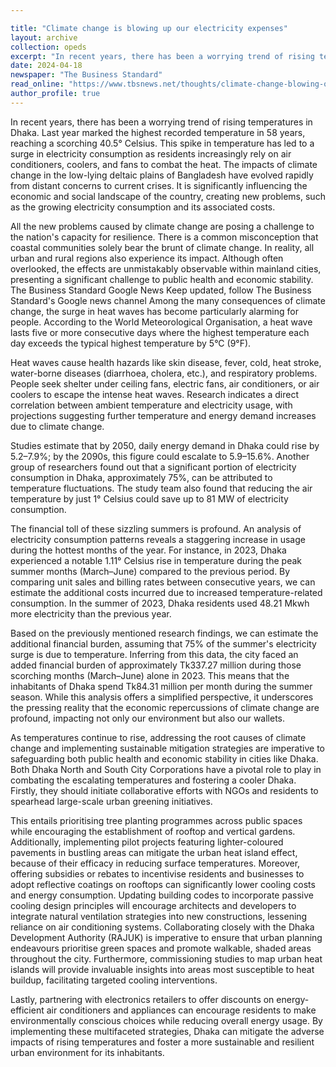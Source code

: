 ```yaml
---

title: "Climate change is blowing up our electricity expenses"
layout: archive
collection: opeds
excerpt: "In recent years, there has been a worrying trend of rising temperatures in Dhaka. Last year marked the highest recorded temperature in......"
date: 2024-04-18
newspaper: "The Business Standard"
read_online: "https://www.tbsnews.net/thoughts/climate-change-blowing-our-electricity-expenses-831116"
author_profile: true
---
```


In recent years, there has been a worrying trend of rising temperatures in Dhaka. Last year marked the highest recorded temperature in 58 years, reaching a scorching 40.5° Celsius. This spike in temperature has led to a surge in electricity consumption as residents increasingly rely on air conditioners, coolers, and fans to combat the heat. The impacts of climate change in the low-lying deltaic plains of Bangladesh have evolved rapidly from distant concerns to current crises. It is significantly influencing the economic and social landscape of the country, creating new problems, such as the growing electricity consumption and its associated costs. 

All the new problems caused by climate change are posing a challenge to the nation's capacity for resilience. There is a common misconception that coastal communities solely bear the brunt of climate change. In reality, all urban and rural regions also experience its impact. Although often overlooked, the effects are unmistakably observable within mainland cities, presenting a significant challenge to public health and economic stability. The Business Standard Google News Keep updated, follow The Business Standard's Google news channel
Among the many consequences of climate change, the surge in heat waves has become particularly alarming for people. According to the World Meteorological Organisation, a heat wave lasts five or more consecutive days where the highest temperature each day exceeds the typical highest temperature by 5°C (9°F). 

Heat waves cause health hazards like skin disease, fever, cold, heat stroke, water-borne diseases (diarrhoea, cholera, etc.), and respiratory problems. People seek shelter under ceiling fans, electric fans, air conditioners, or air coolers to escape the intense heat waves. Research indicates a direct correlation between ambient temperature and electricity usage, with projections suggesting further temperature and energy demand increases due to climate change. 

Studies estimate that by 2050, daily energy demand in Dhaka could rise by 5.2–7.9%; by the 2090s, this figure could escalate to 5.9–15.6%. Another group of researchers found out that a significant portion of electricity consumption in Dhaka, approximately 75%, can be attributed to temperature fluctuations. The study team also found that reducing the air temperature by just 1° Celsius could save up to 81 MW of electricity consumption. 

The financial toll of these sizzling summers is profound. An analysis of electricity consumption patterns reveals a staggering increase in usage during the hottest months of the year. For instance, in 2023, Dhaka experienced a notable 1.11° Celsius rise in temperature during the peak summer months (March–June) compared to the previous period. By comparing unit sales and billing rates between consecutive years, we can estimate the additional costs incurred due to increased temperature-related consumption. In the summer of 2023, Dhaka residents used 48.21 Mkwh more electricity than the previous year. 

Based on the previously mentioned research findings, we can estimate the additional financial burden, assuming that 75% of the summer's electricity surge is due to temperature. Inferring from this data, the city faced an added financial burden of approximately Tk337.27 million during those scorching months (March–June) alone in 2023. This means that the inhabitants of Dhaka spend Tk84.31 million per month during the summer season.  While this analysis offers a simplified perspective, it underscores the pressing reality that the economic repercussions of climate change are profound, impacting not only our environment but also our wallets. 

As temperatures continue to rise, addressing the root causes of climate change and implementing sustainable mitigation strategies are imperative to safeguarding both public health and economic stability in cities like Dhaka.  Both Dhaka North and South City Corporations have a pivotal role to play in combating the escalating temperatures and fostering a cooler Dhaka. Firstly, they should initiate collaborative efforts with NGOs and residents to spearhead large-scale urban greening initiatives. 

This entails prioritising tree planting programmes across public spaces while encouraging the establishment of rooftop and vertical gardens. Additionally, implementing pilot projects featuring lighter-coloured pavements in bustling areas can mitigate the urban heat island effect, because of their efficacy in reducing surface temperatures. Moreover, offering subsidies or rebates to incentivise residents and businesses to adopt reflective coatings on rooftops can significantly lower cooling costs and energy consumption. Updating building codes to incorporate passive cooling design principles will encourage architects and developers to integrate natural ventilation strategies into new constructions, lessening reliance on air conditioning systems. Collaborating closely with the Dhaka Development Authority (RAJUK) is imperative to ensure that urban planning endeavours prioritise green spaces and promote walkable, shaded areas throughout the city. Furthermore, commissioning studies to map urban heat islands will provide invaluable insights into areas most susceptible to heat buildup, facilitating targeted cooling interventions. 

Lastly, partnering with electronics retailers to offer discounts on energy-efficient air conditioners and appliances can encourage residents to make environmentally conscious choices while reducing overall energy usage. By implementing these multifaceted strategies, Dhaka can mitigate the adverse impacts of rising temperatures and foster a more sustainable and resilient urban environment for its inhabitants.
